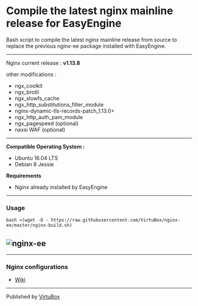 # Compile the latest nginx mainline release for EasyEngine

Bash script to compile the latest nginx mainline release from source to replace the previous nginx-ee package installed with EasyEngine. 

-----
Nginx current release : **v1.13.8**

other modifications :
* ngx_coolkit
* ngx_brotli
* ngx_slowfs_cache
* ngx_http_substitutions_filter_module
* nginx-dynamic-tls-records-patch_1.13.0+
* ngx_http_auth_pam_module
* ngx_pagespeed (optional)
* naxsi WAF (optional)
-----

**Compatible Operating System :**
* Ubuntu 16.04 LTS
* Debian 8 Jessie 

**Requirements**
* Nginx already installed by EasyEngine 

-----

### Usage

```
bash <(wget -O - https://raw.githubusercontent.com/VirtuBox/nginx-ee/master/nginx-build.sh)
```

![nginx-ee](https://raw.githubusercontent.com/VirtuBox/nginx-ee/master/nginx-ee.png)
-----

-----

###  Nginx configurations 

* [Wiki](https://github.com/VirtuBox/nginx-ee/wiki/)

-----

Published by <a href="https://virtubox.net" title="VirtuBox">VirtuBox</a>




